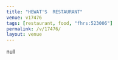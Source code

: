 ```yaml
---
title: "HEWAT'S  RESTAURANT"
venue: v17476
tags: [restaurant, food, "fhrs:523006"]
permalink: /v/17476/
layout: venue
---
```

null